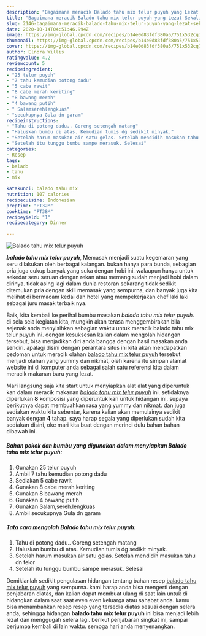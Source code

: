 ```yaml
---
description: "Bagaimana meracik Balado tahu mix telur puyuh yang Lezat Sekali"
title: "Bagaimana meracik Balado tahu mix telur puyuh yang Lezat Sekali"
slug: 2146-bagaimana-meracik-balado-tahu-mix-telur-puyuh-yang-lezat-sekali
date: 2020-10-14T04:51:46.994Z
image: https://img-global.cpcdn.com/recipes/b14e0d83fdf380a5/751x532cq70/balado-tahu-mix-telur-puyuh-foto-resep-utama.jpg
thumbnail: https://img-global.cpcdn.com/recipes/b14e0d83fdf380a5/751x532cq70/balado-tahu-mix-telur-puyuh-foto-resep-utama.jpg
cover: https://img-global.cpcdn.com/recipes/b14e0d83fdf380a5/751x532cq70/balado-tahu-mix-telur-puyuh-foto-resep-utama.jpg
author: Elnora Willis
ratingvalue: 4.2
reviewcount: 5
recipeingredient:
- "25 telur puyuh"
- "7 tahu kemudian potong dadu"
- "5 cabe rawit"
- "8 cabe merah keriting"
- "8 bawang merah"
- "4 bawang putih"
- " Salamserehlengkuas"
- "secukupnya Gula dn garam"
recipeinstructions:
- "Tahu di potong dadu.. Goreng setengah matang"
- "Haluskan bumbu di atas. Kemudian tumis dg sedikit minyak."
- "Setelah harum masukan air satu gelas. Setelah mendidih masukan tahu dn telor"
- "Setelah itu tunggu bumbu sampe merasuk. Selesai"
categories:
- Resep
tags:
- balado
- tahu
- mix

katakunci: balado tahu mix 
nutrition: 107 calories
recipecuisine: Indonesian
preptime: "PT32M"
cooktime: "PT38M"
recipeyield: "1"
recipecategory: Dinner

---
```



![Balado tahu mix telur puyuh](https://img-global.cpcdn.com/recipes/b14e0d83fdf380a5/751x532cq70/balado-tahu-mix-telur-puyuh-foto-resep-utama.jpg)

<b><i>balado tahu mix telur puyuh</i></b>, Memasak menjadi suatu kegemaran yang seru dilakukan oleh berbagai kalangan. bukan hanya para bunda, sebagian pria juga cukup banyak yang suka dengan hobi ini. walaupun hanya untuk sekedar seru seruan dengan rekan atau memang sudah menjadi hobi dalam dirinya. tidak asing lagi dalam dunia restoran sekarang tidak sedikit ditemukan pria dengan skill memasak yang sempurna, dan banyak juga kita melihat di bermacam kedai dan hotel yang mempekerjakan chef laki laki sebagai juru masak terbaik nya.



Baik, kita kembali ke perihal bumbu masakan <i>balado tahu mix telur puyuh</i>. di sela sela kegiatan kita, mungkin akan terasa menggembirakan bila sejenak anda menyisihkan sebagian waktu untuk meracik balado tahu mix telur puyuh ini. dengan kesuksesan kalian dalam mengolah hidangan tersebut, bisa menjadikan diri anda bangga dengan hasil masakan anda sendiri. apalagi disini dengan perantara situs ini kita akan mendapatkan pedoman untuk meracik olahan <u>balado tahu mix telur puyuh</u> tersebut menjadi olahan yang yummy dan nikmat, oleh karena itu simpan alamat website ini di komputer anda sebagai salah satu referensi kita dalam meracik makanan baru yang lezat.


Mari langsung saja kita start untuk menyiapkan alat alat yang diperuntuk kan dalam meracik makanan <u><i>balado tahu mix telur puyuh</i></u> ini. setidaknya diperlukan <b>8</b> komposisi yang diperuntuk kan untuk hidangan ini. supaya berikutnya dapat membuahkan rasa yang yummy dan nikmat. dan juga sediakan waktu kita sebentar, karena kalian akan memulainya sedikit banyak dengan <b>4</b> tahap. saya harap segala yang diperlukan sudah kita sediakan disini, oke mari kita buat dengan merinci dulu bahan bahan dibawah ini.

<!--inarticleads1-->

##### Bahan pokok dan bumbu yang digunakan dalam menyiapkan Balado tahu mix telur puyuh:

1. Gunakan 25 telur puyuh
1. Ambil 7 tahu kemudian potong dadu
1. Sediakan 5 cabe rawit
1. Gunakan 8 cabe merah keriting
1. Gunakan 8 bawang merah
1. Gunakan 4 bawang putih
1. Gunakan  Salam,sereh.lengkuas
1. Ambil secukupnya Gula dn garam




<!--inarticleads2-->

##### Tata cara mengolah Balado tahu mix telur puyuh:

1. Tahu di potong dadu.. Goreng setengah matang
1. Haluskan bumbu di atas. Kemudian tumis dg sedikit minyak.
1. Setelah harum masukan air satu gelas. Setelah mendidih masukan tahu dn telor
1. Setelah itu tunggu bumbu sampe merasuk. Selesai




Demikianlah sedikit pengulasan hidangan tentang bahan resep <u>balado tahu mix telur puyuh</u> yang sempurna. kami harap anda bisa mengerti dengan penjabaran diatas, dan kalian dapat membuat ulang di saat lain untuk di hidangkan dalam saat saat even even keluarga atau sahabat anda. kamu bisa menambahkan resep resep yang tersedia diatas sesuai dengan selera anda, sehingga hidangan <b>balado tahu mix telur puyuh</b> ini bisa menjadi lebih lezat dan menggugah selera lagi. berikut penjabaran singkat ini, sampai berjumpa kembali di lain waktu. semoga hari anda menyenangkan.
